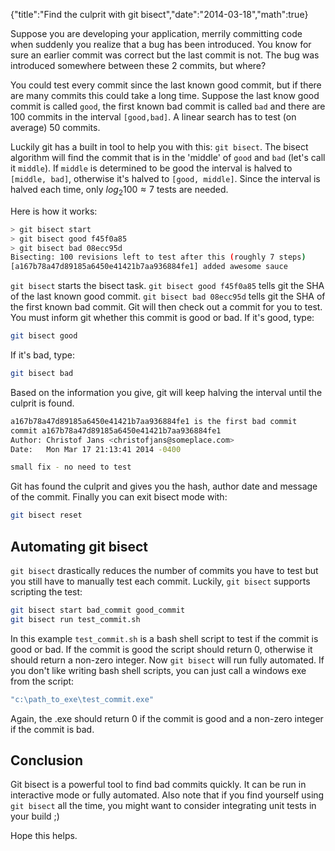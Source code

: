 {"title":"Find the culprit with git bisect","date":"2014-03-18","math":true}

Suppose you are developing your application, merrily committing code when suddenly you realize that a bug has been introduced. You know for sure an earlier commit was correct but the last commit is not. The bug was introduced somewhere between these 2 commits, but where?  

You could test every commit since the last known good commit, but if there are many commits this could take a long time. Suppose the last know good commit is called `good`, the first known bad commit is called `bad` and there are 100 commits in the interval `[good,bad]`. A linear search has to test (on average) 50 commits.  

Luckily git has a built in tool to help you with this: `git bisect`. The bisect algorithm will find the commit that is in the 'middle' of `good` and `bad` (let's call it `middle`). If `middle` is determined to be good the interval is halved to `[middle, bad]`, otherwise it's halved to `[good, middle]`. Since the interval is halved each time, only $log_2 100 \approx 7$ tests are needed.  

Here is how it works:

```sh
> git bisect start
> git bisect good f45f0a85
> git bisect bad 08ecc95d
Bisecting: 100 revisions left to test after this (roughly 7 steps)
[a167b78a47d89185a6450e41421b7aa936884fe1] added awesome sauce
```

`git bisect` starts the bisect task. `git bisect good f45f0a85` tells git the SHA of the last known good commit. `git bisect bad 08ecc95d` tells git the SHA of the first known bad commit. Git will then check out a commit for you to test. You must inform git whether this commit is good or bad. If it's good, type:

```sh
git bisect good
```

If it's bad, type:

```sh
git bisect bad
```

Based on the information you give, git will keep halving the interval until the culprit is found.

```sh
a167b78a47d89185a6450e41421b7aa936884fe1 is the first bad commit
commit a167b78a47d89185a6450e41421b7aa936884fe1
Author: Christof Jans <christofjans@someplace.com>
Date:   Mon Mar 17 21:13:41 2014 -0400

small fix - no need to test
```

Git has found the culprit and gives you the hash, author date and message of the commit. Finally you can exit bisect mode with:

```sh
git bisect reset
```

## Automating git bisect

`git bisect` drastically reduces the number of commits you have to test but you still have to manually test each commit. Luckily, `git bisect` supports scripting the test:

```sh
git bisect start bad_commit good_commit
git bisect run test_commit.sh
```

In this example `test_commit.sh` is a bash shell script to test if the commit is good or bad. If the commit is good the script should return 0, otherwise it should return a non-zero integer. Now `git bisect` will run fully automated. If you don't like writing bash shell scripts, you can just call a windows exe from the script:

```sh
"c:\path_to_exe\test_commit.exe"
```

Again, the .exe should return 0 if the commit is good and a non-zero integer if the commit is bad.  

## Conclusion

Git bisect is a powerful tool to find bad commits quickly. It can be run in interactive mode or fully automated. Also note that if you find yourself using `git bisect` all the time, you might want to consider integrating unit tests in your build ;)  

Hope this helps.
